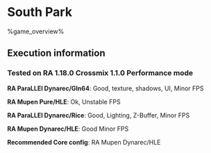 # South Park 

%game_overview%

## Execution information

### Tested on RA 1.18.0 Crossmix 1.1.0 Performance mode

**RA ParaLLEl Dynarec/Gln64**: Good, texture, shadows, UI, Minor FPS

**RA Mupen Pure/HLE**: Ok, Unstable FPS

**RA ParaLLEl Dynarec/Rice**: Good, Lighting, Z-Buffer, Minor FPS

**RA Mupen Dynarec/HLE**: Good Minor FPS

**Recommended Core config**: RA Mupen Dynarec/HLE